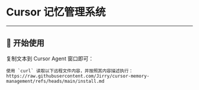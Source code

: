 # Cursor 记忆管理系统
---

## 🚀 开始使用

复制文本到 Cursor Agent 窗口即可：

```text
使用 `curl` 读取以下远程文件内容，并按照其内容描述执行：
https://raw.githubusercontent.com/Jirry/cursor-memory-management/refs/heads/main/install.md
```